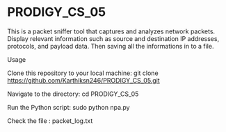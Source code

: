 # PRODIGY_CS_05
This is a packet sniffer tool that captures and analyzes network packets. Display relevant information such as source and destination IP addresses, protocols, and payload data.  Then saving all the informations in to a file.

Usage

Clone this repository to your local machine: git clone https://github.com/Karthiksn246/PRODIGY_CS_05.git

Navigate to the directory: cd PRODIGY_CS_05

Run the Python script: sudo python npa.py

Check the file : packet_log.txt
